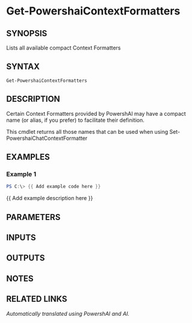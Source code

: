 ﻿---
external help file: powershai-help.xml
Module Name: powershai
online version:
schema: 2.0.0
---

# Get-PowershaiContextFormatters

## SYNOPSIS
Lists all available compact Context Formatters

## SYNTAX

```
Get-PowershaiContextFormatters
```

## DESCRIPTION
Certain Context Formatters provided by PowershAI may have a compact name (or alias, if you prefer) to facilitate their definition.
 
This cmdlet returns all those names that can be used when using Set-PowershaiChatContextFormatter

## EXAMPLES

### Example 1
```powershell
PS C:\> {{ Add example code here }}
```

{{ Add example description here }}

## PARAMETERS

## INPUTS

## OUTPUTS

## NOTES

## RELATED LINKS



<!--PowershaiAiDocBlockStart-->
_Automatically translated using PowershAI and AI._
<!--PowershaiAiDocBlockEnd-->
